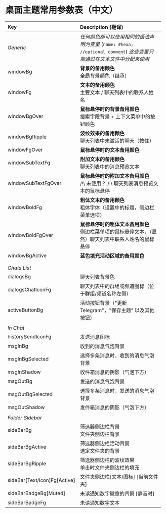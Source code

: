 # 桌面主题常用参数表（中文）

| Key                          | Description (翻译)                                                                |
| :--------------------------- |:--------------------------------------------------------------------------------|
| _Generic_                    | _任何颜色都可以使用相同的语法声明为变量_ (`name: #hexa; //optional comment`) _这些变量只能通过在文本文件中分配来使用_ |
| windowBg                     | **背景的备用颜色**<br />全局背景颜色（继承）                                                     |
| windowFg                     | **文本的备用颜色**<br />主要文本 / 聊天列表中的联系人姓名                                             |
| windowBgOver                 | **鼠标悬停时的背景备用颜色**<br />搜索字段背景 + 上下文菜单中的按钮颜色                                      |
| windowBgRipple               | **波纹效果的备用颜色**<br />聊天列表中未激活的聊天（按住）                                              |
| windowFgOver                 | **鼠标悬停时的文本备用颜色**<br />                                                          |
| windowSubTextFg              | **附加文本的备用颜色**<br />聊天列表中的消息预览文本                                                 |
| windowSubTextFgOver          | **鼠标悬停时的附加文本备用颜色**<br />/!\ 未使用？ /!\ 聊天列表消息预览文本的鼠标悬停                            |
| windowBoldFg                 | **粗体文本的备用颜色**<br />粗体字体（设置中的标题，侧边栏菜单选项）                                         |
| windowBoldFgOver             | **鼠标悬停时的粗体文本备用颜色**<br />侧边栏菜单项的鼠标悬停文本，（显然）聊天列表中联系人姓名的鼠标悬停                       |
| windowBgActive               | **蓝色填充活动区域的备用颜色**<br />                                                         |
|                              |                                                                                 |
|                              |                                                                                 |
| _Chats List_                 |                                                                                 |
| dialogsBg                    | 聊天列表背景色                                                                         |
| dialogsChatIconFg            | 聊天列表中的群组或频道图标（位于群组/频道名称左侧）                                                      |
| activeButtonBg               | 活动按钮背景（"更新 Telegram"，"保存主题" 以及其他按钮）                                             |
|                              |                                                                                 |
| _In Chat_                    |                                                                                 |
| historySendIconFg            | 发送消息图标                                                                          |
| msgInBg                      | 收到的消息气泡背景                                                                       |
| msgInBgSelected              | 选择多条消息时，收到的消息气泡背景                                                               |
| msgInShadow                  | 收件箱消息的阴影（气泡下方）                                                                  |
| msgOutBg                     | 发送的消息气泡背景                                                                       |
| msgOutBgSelected             | 选择多条消息时，发送的消息气泡背景                                                               |
| msgOutShadow                 | 发件箱消息的阴影（气泡下方）                                                                  |
|                              |                                                                                 |
| _Folder Sidebar_             |                                                                                 |
| sideBarBg                    | 筛选器侧边栏背景<br />文件夹侧边栏背景                                                          |
| sideBarBgActive              | 筛选器侧边栏活动背景<br />选定文件夹的背景                                                        |
| sideBarBgRipple              | 筛选器侧边栏的波纹效果<br />单击时文件夹侧边栏的填充                                                   |
| sideBar[Text/Icon]Fg[Active] | 文件夹侧边栏[文本/图标] [当前文件夹]                                                           |
| sideBarBadgeBg[Muted]        | 未读通知数字徽章的背景 [静音时]                                                               |
| sideBarBadgeFg               | 未读通知数字文本                                                                        |
